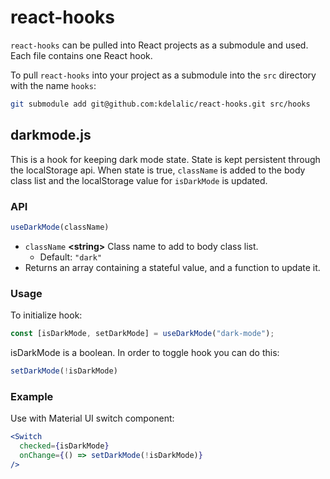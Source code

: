 # react-hooks

`react-hooks` can be pulled into React projects as a submodule and used. Each file contains one React hook.

To pull `react-hooks` into your project as a submodule into the `src` directory with the name `hooks`:

```sh
git submodule add git@github.com:kdelalic/react-hooks.git src/hooks
```

## darkmode.js

This is a hook for keeping dark mode state. State is kept persistent through the localStorage api. When state is true, `className` is added to the body class list and the localStorage value for `isDarkMode` is updated.

### API

```js
useDarkMode(className)
```

- `className` __\<string\>__ Class name to add to body class list.
  - Default: `"dark"`
- Returns an array containing a stateful value, and a function to update it.

### Usage

To initialize hook:

```js
const [isDarkMode, setDarkMode] = useDarkMode("dark-mode");
```

isDarkMode is a boolean. In order to toggle hook you can do this:

```js
setDarkMode(!isDarkMode)
```

### Example

Use with Material UI switch component:

```jsx
<Switch
  checked={isDarkMode}
  onChange={() => setDarkMode(!isDarkMode)}
/>
```
